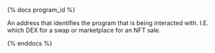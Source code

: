 {% docs program_id %}

An address that identifies the program that is being interacted with. I.E. which DEX for a swap or marketplace for an NFT sale.

{% enddocs %}